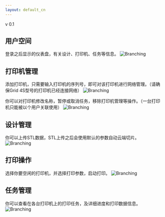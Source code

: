 ```yaml
---
layout: default_cn
---
```


v 0.1


## 用户空间

登录之后显示的仪表盘，有关设计、打印机、任务等信息。
![Branching](https://cdn.magicfirm.com/images/cn_spark00.png-q75)

## 打印机管理

添加打印机，只需要输入打印机的序列号，即可对该打印机进行网络管理。（请确保Grid 4S型号的打印机已经连接网络）
![Branching](https://cdn.magicfirm.com/images/cn_spark02.png-q75)

你可以对打印机修改名称，暂停或取消任务，移除打印机管理等操作。（一台打印机只能被以个用户关联使用）
![Branching](https://cdn.magicfirm.com/images/cn_spark01.png-q75)


## 设计管理

你可以上传STL数据，STL上传之后会使用默认的参数自动云端切片。
![Branching](https://cdn.magicfirm.com/images/cn_spark03.png-q75)

## 打印操作

选择你要空闲的打印机，并选择打印参数，启动打印。
![Branching](https://cdn.magicfirm.com/images/cn_spark04.png-q75)

## 任务管理

你可以查看在各台打印机上的打印任务，及详细进度和打印数据信息。
![Branching](https://cdn.magicfirm.com/images/cn_spark05.png-q75)


